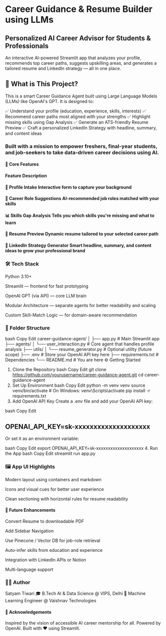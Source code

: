 # Career Guidance & Resume Builder using LLMs
## Personalized AI Career Advisor for Students & Professionals
An interactive AI-powered Streamlit app that analyzes your profile, recommends top career paths, suggests upskilling areas, and generates a tailored resume and LinkedIn strategy — all in one place.

## 🧠 What is This Project?
This is a smart Career Guidance Agent built using Large Language Models (LLMs) like OpenAI's GPT. It is designed to:

✅ Understand your profile (education, experience, skills, interests)
✅ Recommend career paths most aligned with your strengths
✅ Highlight missing skills using Gap Analysis
✅ Generate an ATS-friendly Resume Preview
✅ Craft a personalized LinkedIn Strategy with headline, summary, and content ideas

### Built with a mission to empower freshers, final-year students, and job-seekers to take data-driven career decisions using AI.

#### 🎯 Core Features
#### Feature	Description
#### 👤 Profile Intake	Interactive form to capture your background
#### 🧭 Career Role Suggestions	AI-recommended job roles matched with your skills
#### 📊 Skills Gap Analysis	Tells you which skills you're missing and what to learn
#### 📄 Resume Preview	Dynamic resume tailored to your selected career path
#### 🔗 LinkedIn Strategy Generator	Smart headline, summary, and content ideas to grow your professional brand

### 🛠 Tech Stack
Python 3.10+

Streamlit — frontend for fast prototyping

OpenAI GPT (via API) — core LLM brain

Modular Architecture — separate agents for better readability and scaling

Custom Skill-Match Logic — for domain-aware recommendation

### 📂 Folder Structure
bash
Copy
Edit
career-guidance-agent/
│
├── app.py                          # Main Streamlit app
├── agents/
│   └── user_interaction.py         # Core agent that handles profile analysis
├── utils/
│   └── resume_generator.py         # Optional utility (future scope)
├── .env                            # Store your OpenAI API key here
├── requirements.txt                # Dependencies
└── README.md                       # You are here
⚙️ Getting Started
1. Clone the Repository
bash
Copy
Edit
git clone https://github.com/yourusername/career-guidance-agent.git
cd career-guidance-agent
2. Set Up Environment
bash
Copy
Edit
python -m venv venv
source venv/bin/activate    # On Windows: venv\Scripts\activate
pip install -r requirements.txt
3. Add OpenAI API Key
Create a .env file and add your OpenAI API key:

bash
Copy
Edit
## OPENAI_API_KEY=sk-xxxxxxxxxxxxxxxxxxxx
Or set it as an environment variable:

bash
Copy
Edit
export OPENAI_API_KEY=sk-xxxxxxxxxxxxxxxxxxxx
4. Run the App
bash
Copy
Edit
streamlit run app.py
### 🖼️ App UI Highlights
Modern layout using containers and markdown

Icons and visual cues for better user experience

Clean sectioning with horizontal rules for resume readability

#### 🌱 Future Enhancements
 Convert Resume to downloadable PDF

 Add Sidebar Navigation

 Use Pinecone / Vector DB for job-role retrieval

 Auto-infer skills from education and experience

 Integration with LinkedIn APIs or Notion

 Multi-language support

### 👨‍💻 Author
Satyam Tiwari
🎓 B.Tech AI & Data Science @ VIPS, Delhi
💼 Machine Learning Engineer @ Vaishnav Technologies


#### 🙌 Acknowledgements
Inspired by the vision of accessible AI career mentorship for all.
Powered by OpenAI. Built with ❤️ using Streamlit.


